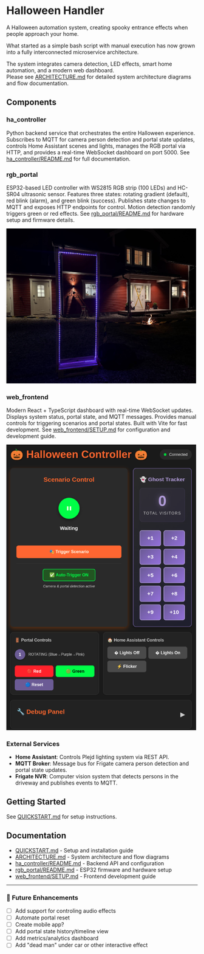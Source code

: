 # Halloween Handler

A Halloween automation system, creating spooky entrance effects when people approach your home. 

What started as a simple bash script with manual execution has now grown into a fully interconnected microservice architecture. 

The system integrates camera detection, LED effects, smart home automation, and a modern web dashboard.  
Please see [ARCHITECTURE.md](ARCHITECTURE.md) for detailed system architecture diagrams and flow documentation.

## Components

### ha_controller

Python backend service that orchestrates the entire Halloween experience. Subscribes to MQTT for camera person detection and portal state updates, controls Home Assistant scenes and lights, manages the RGB portal via HTTP, and provides a real-time WebSocket dashboard on port 5000. See [ha_controller/README.md](ha_controller/README.md) for full documentation.

### rgb_portal

ESP32-based LED controller with WS2815 RGB strip (100 LEDs) and HC-SR04 ultrasonic sensor. Features three states: rotating gradient (default), red blink (alarm), and green blink (success). Publishes state changes to MQTT and exposes HTTP endpoints for control. Motion detection randomly triggers green or red effects. See [rgb_portal/README.md](rgb_portal/README.md) for hardware setup and firmware details.

<img src="./rgb_portal/portal.jpg" alt="RGB portal" width="500">


### web_frontend

Modern React + TypeScript dashboard with real-time WebSocket updates. Displays system status, portal state, and MQTT messages. Provides manual controls for triggering scenarios and portal states. Built with Vite for fast development. See [web_frontend/SETUP.md](web_frontend/SETUP.md) for configuration and development guide.

<img src="./web_frontend/web.png" alt="Web frontend" width="500">


### External Services

- **Home Assistant**: Controls Plejd lighting system via REST API.
- **MQTT Broker**: Message bus for Frigate camera person detection and portal state updates.
- **Frigate NVR**: Computer vision system that detects persons in the driveway and publishes events to MQTT.

## Getting Started

See [QUICKSTART.md](QUICKSTART.md) for setup instructions.

## Documentation

- [QUICKSTART.md](QUICKSTART.md) - Setup and installation guide
- [ARCHITECTURE.md](ARCHITECTURE.md) - System architecture and flow diagrams
- [ha_controller/README.md](ha_controller/README.md) - Backend API and configuration
- [rgb_portal/README.md](rgb_portal/README.md) - ESP32 firmware and hardware setup
- [web_frontend/SETUP.md](web_frontend/SETUP.md) - Frontend development guide

---

### 🎯 Future Enhancements

- [ ] Add support for controling audio effects
- [ ] Automate portal reset
- [ ] Create mobile app?
- [ ] Add portal state history/timeline view
- [ ] Add metrics/analytics dashboard
- [ ] Add "dead man" under car or other interactive effect
